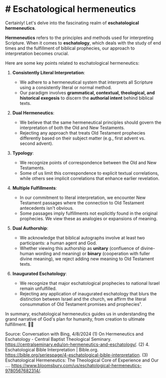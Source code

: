 # # Eschatological hermeneutics

Certainly! Let's delve into the fascinating realm of **eschatological hermeneutics**.

**Hermeneutics** refers to the principles and methods used for interpreting Scripture. When it comes to **eschatology**, which deals with the study of end times and the fulfillment of biblical prophecies, our approach to interpretation becomes crucial.

Here are some key points related to eschatological hermeneutics:

1. **Consistently Literal Interpretation**:
   * We adhere to a hermeneutical system that interprets all Scripture using a consistently literal or normal method.
   * Our paradigm involves **grammatical, contextual, theological, and historical exegesis** to discern the **authorial intent** behind biblical texts.

2. **Dual Hermeneutics**:
   * We believe that the same hermeneutical principles should govern the interpretation of both the Old and New Testaments.
   * Rejecting any approach that treats Old Testament prophecies differently based on their subject matter (e.g., first advent vs. second advent).

3. **Typology**:
   * We recognize points of correspondence between the Old and New Testaments.
   * Some of us limit this correspondence to explicit textual correlations, while others see implicit correlations that enhance earlier revelation.

4. **Multiple Fulfillments**:
   * In our commitment to literal interpretation, we encounter New Testament passages where the connection to Old Testament antecedents isn't obvious.
   * Some passages imply fulfillments not explicitly found in the original prophecies. We view these as analogies or expansions of meaning.

5. **Dual Authorship**:
   * We acknowledge that biblical autographs involve at least two participants: a human agent and God.
   * Whether viewing this authorship as **unitary** (confluence of divine-human wording and meaning) or **binary** (cooperation with fuller divine meaning), we reject adding new meaning to Old Testament texts.

6. **Inaugurated Eschatology**:
   * We recognize that major eschatological prophecies to national Israel remain unfulfilled.
   * Rejecting any application of inaugurated eschatology that blurs the distinction between Israel and the church, we affirm the literal consummation of Old Testament promises and prophecies¹.

In summary, eschatological hermeneutics guides us in understanding the grand narrative of God's plan for humanity, from creation to ultimate fulfillment. 🌟📜

Source: Conversation with Bing, 4/8/2024
(1) On Hermeneutics and Eschatology - Central Baptist Theological Seminary. https://centralseminary.edu/on-hermeneutics-and-eschatology/.
(2) 4. Eschatological Bible Interpretation | Bible.org. https://bible.org/seriespage/4-eschatological-bible-interpretation.
(3) Eschatological Hermeneutics: The Theological Core of Experience and Our .... https://www.bloomsbury.com/us/eschatological-hermeneutics-9780567682314/.


